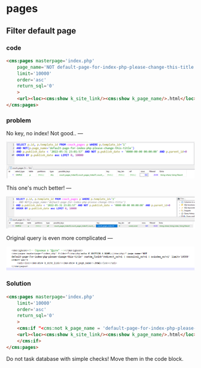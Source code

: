 # pages

## Filter default page

### code
```html
<cms:pages masterpage='index.php'
    page_name='NOT default-page-for-index-php-please-change-this-title'
    limit='10000'
    order='asc'
    return_sql='0'
    >
    <url><loc><cms:show k_site_link/><cms:show k_page_name/>.html</loc></url>
</cms:pages>
```
### problem

No key, no index! Not good.. &mdash;

![heavy-pages](img/01.png)

This one's much better! &mdash;

![heavy-pages](img/02.png)

Original query is even more complicated &mdash;

![heavy-pages](img/03.png)

### Solution

```html
<cms:pages masterpage='index.php'
    limit='10000'
    order='asc'
    return_sql='0'
    >
    <cms:if "<cms:not k_page_name = 'default-page-for-index-php-please-change-this-title' > />" >
    <url><loc><cms:show k_site_link/><cms:show k_page_name/>.html</loc></url>
    </cms:if>
</cms:pages>
```
Do not task database with simple checks! Move them in the code block.

